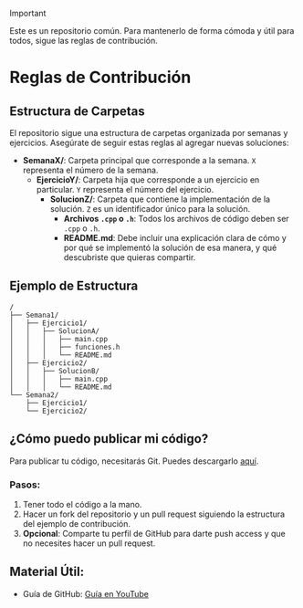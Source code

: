 > [!IMPORTANT]
> Este es un repositorio común. Para mantenerlo de forma cómoda y útil para todos, sigue las reglas de contribución.

# Reglas de Contribución

## Estructura de Carpetas

El repositorio sigue una estructura de carpetas organizada por semanas y ejercicios. Asegúrate de seguir estas reglas al agregar nuevas soluciones:

- **SemanaX/**: Carpeta principal que corresponde a la semana. `X` representa el número de la semana.
  - **EjercicioY/**: Carpeta hija que corresponde a un ejercicio en particular. `Y` representa el número del ejercicio.
    - **SolucionZ/**: Carpeta que contiene la implementación de la solución. `Z` es un identificador único para la solución.
      - **Archivos `.cpp` o `.h`**: Todos los archivos de código deben ser `.cpp` o `.h`.
      - **README.md**: Debe incluir una explicación clara de cómo y por qué se implementó la solución de esa manera, y qué descubriste que quieras compartir.

## Ejemplo de Estructura

```plaintext
/
├── Semana1/
│   ├── Ejercicio1/
│   │   ├── SolucionA/
│   │   │   ├── main.cpp
│   │   │   ├── funciones.h
│   │   │   └── README.md
│   ├── Ejercicio2/
│   │   ├── SolucionB/
│   │   │   ├── main.cpp
│   │   │   └── README.md
└── Semana2/
    ├── Ejercicio1/
    └── Ejercicio2/
```

## ¿Cómo puedo publicar mi código?

Para publicar tu código, necesitarás Git. Puedes descargarlo [aquí](https://git-scm.com/downloads).

### Pasos:

1. Tener todo el código a la mano.
2. Hacer un fork del repositorio y un pull request siguiendo la estructura del ejemplo de contribución.
3. **Opcional**: Comparte tu perfil de GitHub para darte push access y que no necesites hacer un pull request.

## Material Útil:

- Guía de GitHub: [Guía en YouTube](https://youtu.be/niPExbK8lSw?si=E6toWKJzgOxJUqro)

